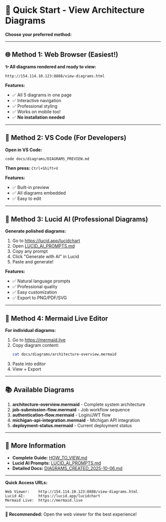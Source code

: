 # 🚀 Quick Start - View Architecture Diagrams

**Choose your preferred method:**

---

## 🌐 Method 1: Web Browser (Easiest!)

**✨ All diagrams rendered and ready to view:**

```
http://154.114.10.123:8888/view-diagrams.html
```

**Features:**
- ✅ All 5 diagrams in one page
- ✅ Interactive navigation
- ✅ Professional styling
- ✅ Works on mobile too!
- ✅ **No installation needed**

---

## 📝 Method 2: VS Code (For Developers)

**Open in VS Code:**
```bash
code docs/diagrams/DIAGRAMS_PREVIEW.md
```

**Then press:** `Ctrl+Shift+V`

**Features:**
- ✅ Built-in preview
- ✅ All diagrams embedded
- ✅ Easy to edit

---

## 🎨 Method 3: Lucid AI (Professional Diagrams)

**Generate polished diagrams:**

1. Go to https://lucid.app/lucidchart
2. Open [LUCID_AI_PROMPTS.md](LUCID_AI_PROMPTS.md)
3. Copy any prompt
4. Click "Generate with AI" in Lucid
5. Paste and generate!

**Features:**
- ✅ Natural language prompts
- ✅ Professional quality
- ✅ Easy customization
- ✅ Export to PNG/PDF/SVG

---

## 🔗 Method 4: Mermaid Live Editor

**For individual diagrams:**

1. Go to https://mermaid.live
2. Copy diagram content:
   ```bash
   cat docs/diagrams/architecture-overview.mermaid
   ```
3. Paste into editor
4. View + Export

---

## 📚 Available Diagrams

1. **architecture-overview.mermaid** - Complete system architecture
2. **job-submission-flow.mermaid** - Job workflow sequence
3. **authentication-flow.mermaid** - Login/JWT flow
4. **michigan-api-integration.mermaid** - Michigan API integration
5. **deployment-status.mermaid** - Current deployment status

---

## 📖 More Information

- **Complete Guide:** [HOW_TO_VIEW.md](HOW_TO_VIEW.md)
- **Lucid AI Prompts:** [LUCID_AI_PROMPTS.md](LUCID_AI_PROMPTS.md)
- **Detailed Docs:** [DIAGRAMS_CREATED_2025-10-06.md](../../DIAGRAMS_CREATED_2025-10-06.md)

---

**Quick Access URLs:**

```
Web Viewer:    http://154.114.10.123:8888/view-diagrams.html
Lucid AI:      https://lucid.app/lucidchart
Mermaid Live:  https://mermaid.live
```

---

**🎯 Recommended:** Open the web viewer for the best experience!
